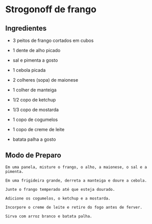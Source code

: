 # Strogonoff de frango 

## Ingredientes

 - 3 peitos de frango cortados em cubos

 - 1 dente de alho picado

 - sal e pimenta a gosto

 - 1 cebola picada

 - 2 colheres (sopa) de maionese
    
 - 1 colher de manteiga

 - 1/2 copo de ketchup

 - 1/3 copo de mostarda

 - 1 copo de cogumelos

 - 1 copo de creme de leite

 - batata palha a gosto

## Modo de Preparo

    Em uma panela, misture o frango, o alho, a maionese, o sal e a pimenta.

    Em uma frigideira grande, derreta a manteiga e doure a cebola.

    Junte o frango temperado até que esteja dourado.

    Adicione os cogumelos, o ketchup e a mostarda.

    Incorpore o creme de leite e retire do fogo antes de ferver.

    Sirva com arroz branco e batata palha.


